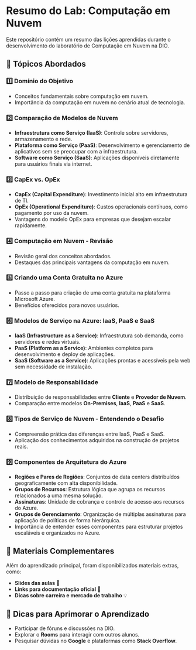 # Resumo do Lab: Computação em Nuvem

Este repositório contém um resumo das lições aprendidas durante o desenvolvimento do laboratório de Computação em Nuvem na DIO.

## 📌 Tópicos Abordados

### 1️⃣ Domínio do Objetivo
- Conceitos fundamentais sobre computação em nuvem.
- Importância da computação em nuvem no cenário atual de tecnologia.

### 2️⃣ Comparação de Modelos de Nuvem
- **Infraestrutura como Serviço (IaaS)**: Controle sobre servidores, armazenamento e rede.
- **Plataforma como Serviço (PaaS)**: Desenvolvimento e gerenciamento de aplicativos sem se preocupar com a infraestrutura.
- **Software como Serviço (SaaS)**: Aplicações disponíveis diretamente para usuários finais via internet.

### 3️⃣ CapEx vs. OpEx
- **CapEx (Capital Expenditure)**: Investimento inicial alto em infraestrutura de TI.
- **OpEx (Operational Expenditure)**: Custos operacionais contínuos, como pagamento por uso da nuvem.
- Vantagens do modelo OpEx para empresas que desejam escalar rapidamente.

### 4️⃣ Computação em Nuvem - Revisão
- Revisão geral dos conceitos abordados.
- Destaques das principais vantagens da computação em nuvem.

### 5️⃣ Criando uma Conta Gratuita no Azure
- Passo a passo para criação de uma conta gratuita na plataforma Microsoft Azure.
- Benefícios oferecidos para novos usuários.

### 6️⃣ Modelos de Serviço na Azure: IaaS, PaaS e SaaS
- **IaaS (Infrastructure as a Service)**: Infraestrutura sob demanda, como servidores e redes virtuais.
- **PaaS (Platform as a Service)**: Ambientes completos para desenvolvimento e deploy de aplicações.
- **SaaS (Software as a Service)**: Aplicações prontas e acessíveis pela web sem necessidade de instalação.

### 7️⃣ Modelo de Responsabilidade
- Distribuição de responsabilidades entre **Cliente** e **Provedor de Nuvem**.
- Comparação entre modelos **On-Premises**, **IaaS**, **PaaS** e **SaaS**.

### 8️⃣ Tipos de Serviço de Nuvem - Entendendo o Desafio
- Compreensão prática das diferenças entre IaaS, PaaS e SaaS.
- Aplicação dos conhecimentos adquiridos na construção de projetos reais.

### 9️⃣ Componentes de Arquitetura do Azure
- **Regiões e Pares de Regiões**: Conjuntos de data centers distribuídos geograficamente com alta disponibilidade.
- **Grupos de Recursos**: Estrutura lógica que agrupa os recursos relacionados a uma mesma solução.
- **Assinaturas**: Unidade de cobrança e controle de acesso aos recursos do Azure.
- **Grupos de Gerenciamento**: Organização de múltiplas assinaturas para aplicação de políticas de forma hierárquica.
- Importância de entender esses componentes para estruturar projetos escaláveis e organizados no Azure.

## 🔗 Materiais Complementares
Além do aprendizado principal, foram disponibilizados materiais extras, como:
- **Slides das aulas** 📑
- **Links para documentação oficial** 🔗
- **Dicas sobre carreira e mercado de trabalho** 💡

## 🚀 Dicas para Aprimorar o Aprendizado
- Participar de fóruns e discussões na DIO.
- Explorar o **Rooms** para interagir com outros alunos.
- Pesquisar dúvidas no **Google** e plataformas como **Stack Overflow**.

